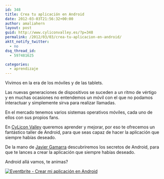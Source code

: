```yaml
---
id: 348
title: Crea tu aplicación en Android
date: 2012-03-03T21:56:32+00:00
author: amaliahern
layout: post
guid: http://www.cyliconvalley.es/?p=348
permalink: /2012/03/03/crea-tu-aplicacion-en-android/
aktt_notify_twitter:
  - no
dsq_thread_id:
  - 597481625

categories:
  - aprendizaje
---
```

Vivimos en la era de los móviles y de las tablets.
  
Las nuevas generaciones de dispositivos se suceden a un ritmo de vértigo y en muchas ocasiones no entendemos un móvil con el que no podamos interactuar y simplemente sirva para realizar llamadas.

En el mercado tenemos varios sistemas operativos móviles, cada uno de ellos con sus propios fans.

En <a href="http://twitter.com/cylicon_valley" rel="nofollow">CyLicon Valley</a> queremos aprender y mejorar, por eso te ofrecemos un fantástico taller de Android, para que seas capaz de hacer la aplicación que siempre habías deseado.

De la mano de <a href="http://twitter.com/nhpatt" rel="nofollow">Javier Gamarra</a> descubriremos los secretos de Android, para que te lances a crear la aplicación que siempre habías deseado.

Android allá vamos, te animas?

<a href="http://www.eventbrite.com/event/2932993663?ref=ebtnebtckt" target="_blank" rel="nofollow"><img src="http://www.eventbrite.com/custombutton?eid=2932993663" alt="Eventbrite - Crear mi aplicación en Android" /></a>